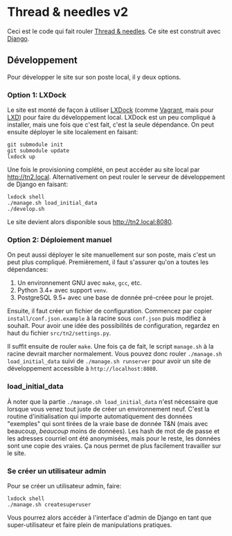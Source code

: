 # Thread & needles v2

Ceci est le code qui fait rouler [Thread & needles][tn]. Ce site est construit avec
[Django][django].

## Développement

Pour développer le site sur son poste local, il y deux options.

### Option 1: LXDock

Le site est monté de façon à utiliser [LXDock][lxdock] (comme [Vagrant][vagrant], mais pour
[LXD][lxd]) pour faire du développement local. LXDock est un peu compliqué à installer, mais
une fois que c'est fait, c'est la seule dépendance. On peut ensuite déployer le site localement
en faisant:

    git submodule init
    git submodule update
    lxdock up

Une fois le provisioning complété, on peut accéder au site local par <http://tn2.local>.
Alternativement on peut rouler le serveur de développement de Django en faisant:

    lxdock shell
    ./manage.sh load_initial_data
    ./develop.sh

Le site devient alors disponible sous <http://tn2.local:8080>.


### Option 2: Déploiement manuel

On peut aussi déployer le site manuellement sur son poste, mais c'est un peut plus compliqué.
Premièrement, il faut s'assurer qu'on a toutes les dépendances:

1. Un environnement GNU avec `make`, `gcc`, etc.
1. Python 3.4+ avec support `venv`.
1. PostgreSQL 9.5+ avec une base de donnée pré-créee pour le projet.

Ensuite, il faut créer un fichier de configuration. Commencez par copier `install/conf.json.example`
à la racine sous `conf.json` puis modifiez à souhait. Pour avoir une idée des possibilités de
configuration, regardez en haut du fichier `src/tn2/settings.py`.

Il suffit ensuite de rouler `make`. Une fois ça de fait, le script `manage.sh` à la racine
devrait marcher normalement. Vous pouvez donc rouler `./manage.sh load_initial_data` suivi de
`./manage.sh runserver` pour avoir un site de développement accessible à `http://localhost:8080`.

### load_initial_data

À noter que la partie `./manage.sh load_initial_data` n'est nécessaire que lorsque vous venez tout
juste de créer un environnement neuf. C'est la routine d'initialisation qui importe automatiquement
des données "exemples" qui sont tirées de la vraie base de donnée T&N (mais avec beaucoup,
*beaucoup* moins de données). Les hash de mot de de passe et les adresses courriel ont été
anonymisées, mais pour le reste, les données sont une copie des vraies. Ça nous permet de plus
facilement travailler sur le site.

### Se créer un utilisateur admin

Pour se créer un utilisateur admin, faire:

    lxdock shell
    ./manage.sh createsuperuser

Vous pourrez alors accéder à l'interface d'admin de Django en tant que super-utilisateur et faire
plein de manipulations pratiques.

[tn]: http://www.threadandneedles.fr/
[django]: https://www.djangoproject.com/
[lxdock]: https://github.com/lxdock/lxdock
[vagrant]: https://www.vagrantup.com/
[lxd]: https://linuxcontainers.org/lxd/
